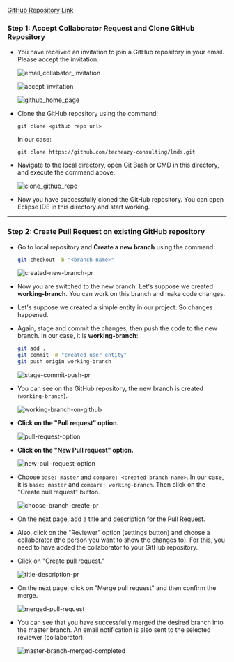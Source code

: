 [GitHub Repository Link](https://github.com/techeazy-consulting/lmds)


### Step 1: Accept Collaborator Request and Clone GitHub Repository

- You have received an invitation to join a GitHub repository in your email. Please accept the invitation.

  ![email_collabator_invitation](https://firebasestorage.googleapis.com/v0/b/techeazy-consulting-blog.appspot.com/o/Blog%20Images%2FupadtedGitHubPR%2Femail_collabator_invitation.png?alt=media&token=cfbe8e45-c03c-4e13-9bc0-3c4e299f696e)

  ![accept_invitation](https://firebasestorage.googleapis.com/v0/b/techeazy-consulting-blog.appspot.com/o/Blog%20Images%2FupadtedGitHubPR%2Faccept_invitation.png?alt=media&token=4275fd81-5295-4b9f-bc99-c66a854bfc0f)

  ![github_home_page](https://firebasestorage.googleapis.com/v0/b/techeazy-consulting-blog.appspot.com/o/Blog%20Images%2FupadtedGitHubPR%2Fgithub_home_page.png?alt=media&token=044ac245-6cdf-452f-9c4e-d8a104f09ff4)


- Clone the GitHub repository using the command:

  `git clone <github repo url>`

  In our case:

  `git clone https://github.com/techeazy-consulting/lmds.git`


- Navigate to the local directory, open Git Bash or CMD in this directory, and execute the command above.

  ![clone_github_repo](https://firebasestorage.googleapis.com/v0/b/techeazy-consulting-blog.appspot.com/o/Blog%20Images%2FupadtedGitHubPR%2Fclone_github_repo.png?alt=media&token=94587cf0-ae22-4e48-a230-90d6eca94ac5)

- Now you have successfully cloned the GitHub repository. You can open Eclipse IDE in this directory and start working.

---


### Step 2: Create Pull Request on existing GitHub repository


- Go to local repository and **Create a new branch** using the command:

  ```bash
  git checkout -b "<branch-name>"
  ```

  ![created-new-branch-pr](https://firebasestorage.googleapis.com/v0/b/techeazy-consulting-blog.appspot.com/o/Blog%20Images%2Fcreated-new-branch-pr.png?alt=media&token=4fb488d2-3797-4d2e-b466-13a8a97dad95)

- Now you are switched to the new branch. Let's suppose we created **working-branch**. You can work on this branch and make code changes.
- Let's suppose we created a simple entity in our project. So changes happened.
- Again, stage and commit the changes, then push the code to the new branch. In our case, it is **working-branch**:

  ```bash
  git add .
  git commit -m "created user entity"
  git push origin working-branch
  ```

  ![stage-commit-push-pr](https://firebasestorage.googleapis.com/v0/b/techeazy-consulting-blog.appspot.com/o/Blog%20Images%2Fstage-commit-push-pr.png?alt=media&token=a8c6ff80-c903-4fa8-b976-82f0fd4e0cb7)

- You can see on the GitHub repository, the new branch is created (`working-branch`).

  ![working-branch-on-github](https://firebasestorage.googleapis.com/v0/b/techeazy-consulting-blog.appspot.com/o/Blog%20Images%2Fworking-branch-on-github.png?alt=media&token=f6138e41-74a9-4583-a7c9-e5123aa22821)

- **Click on the "Pull request" option.**

  ![pull-request-option](https://firebasestorage.googleapis.com/v0/b/techeazy-consulting-blog.appspot.com/o/Blog%20Images%2Fpull-request-option.png?alt=media&token=43d87b4c-0aab-4deb-9505-09267820ab74)

- **Click on the "New Pull request" option.**

  ![new-pull-request-option](https://firebasestorage.googleapis.com/v0/b/techeazy-consulting-blog.appspot.com/o/Blog%20Images%2Fnew-pull-request-option.png?alt=media&token=dc3fa3d9-c035-4bc4-b76a-d9be2769750b)

- Choose `base: master` and `compare: <created-branch-name>`. In our case, it is `base: master` and `compare: working-branch`. Then click on the "Create pull request" button.

  ![choose-branch-create-pr](https://firebasestorage.googleapis.com/v0/b/techeazy-consulting-blog.appspot.com/o/Blog%20Images%2Fchoose-branch-create-pr.png?alt=media&token=a404f7a3-f5d8-4a67-a68c-0a134a23a0d5)

- On the next page, add a title and description for the Pull Request.
- Also, click on the "Reviewer" option (settings button) and choose a collaborator (the person you want to show the changes to). For this, you need to have added the collaborator to your GitHub repository.
- Click on "Create pull request."

  ![title-description-pr](https://firebasestorage.googleapis.com/v0/b/techeazy-consulting-blog.appspot.com/o/Blog%20Images%2Ftitle-description-pr.png?alt=media&token=b26ddd18-5bf5-4d69-bf4e-96e50bbb0fa1)

- On the next page, click on "Merge pull request" and then confirm the merge.

  ![merged-pull-request](https://firebasestorage.googleapis.com/v0/b/techeazy-consulting-blog.appspot.com/o/Blog%20Images%2Fmerged-pull-request.png?alt=media&token=6338ada2-91f1-40f1-81d1-b1bb4e954ade)

- You can see that you have successfully merged the desired branch into the master branch. An email notification is also sent to the selected reviewer (collaborator).

  ![master-branch-merged-completed](https://firebasestorage.googleapis.com/v0/b/techeazy-consulting-blog.appspot.com/o/Blog%20Images%2Fmaster-branch-meged-completed.png?alt=media&token=40a9200a-75f1-4121-8b10-acb2f0a14ea5)
